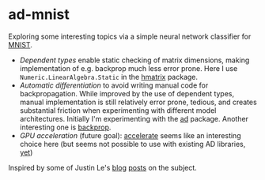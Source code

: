# ad-mnist

Exploring some interesting topics via a simple neural network classifier for [MNIST][mnist].

- _Dependent types_ enable static checking of matrix dimensions, making implementation of e.g. backprop much less error prone. Here I use `Numeric.LinearAlgebra.Static` in the [hmatrix][hmatrix] package.
- _Automatic differentiation_ to avoid writing manual code for backpropagation. While improved by the use of dependent types, manual implementation is still relatively error prone, tedious, and creates substantial friction when experimenting with different model architectures. Initially I'm experimenting with the [ad][ad] package. Another interesting one is [backprop][backprop].
- _GPU acceleration_ (future goal): [accelerate][accelerate] seems like an interesting choice here (but seems not possible to use with existing AD libraries, [yet](https://github.com/AccelerateHS/accelerate/issues/398?))

Inspired by some of Justin Le's
[blog](https://blog.jle.im/entry/practical-dependent-types-in-haskell-1.html)
[posts](https://blog.jle.im/entry/practical-dependent-types-in-haskell-2.html)
on the subject.

[mnist]: http://yann.lecun.com/exdb/mnist/
[hmatrix]: https://hackage.haskell.org/package/hmatrix
[ad]: https://hackage.haskell.org/package/ad
[backprop]: https://hackage.haskell.org/package/backprop
[accelerate]: https://hackage.haskell.org/package/accelerate
